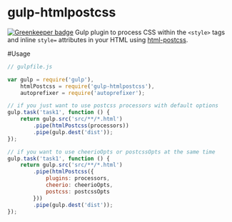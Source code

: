 # gulp-htmlpostcss

[![Greenkeeper badge](https://badges.greenkeeper.io/JounQin/gulp-htmlpostcss.svg)](https://greenkeeper.io/)
Gulp plugin to process CSS within the `<style>` tags and inline `style=` attributes in your HTML using [html-postcss](https://github.om/Rebelmail/html-postcss).

#Usage

``` JavaScript
// gulpfile.js

var gulp = require('gulp'),
    htmlPostcss = require('gulp-htmlpostcss'),
    autoprefixer = require('autoprefixer');

// if you just want to use postcss processors with default options
gulp.task('task1', function () {
    return gulp.src('src/**/*.html')
        .pipe(htmlPostcss(processors))
        .pipe(gulp.dest('dist'));
});

// if you want to use cheerioOpts or postcssOpts at the same time
gulp.task('task1', function () {
    return gulp.src('src/**/*.html')
        .pipe(htmlPostcss({
            plugins: processors,
            cheerio: cheerioOpts,
            postcss: postcssOpts
        }))
        .pipe(gulp.dest('dist'));
});
```